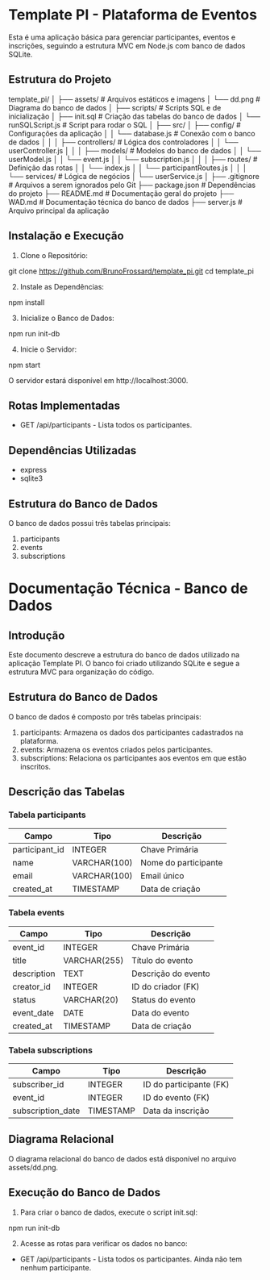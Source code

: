 # Template PI - Plataforma de Eventos

Esta é uma aplicação básica para gerenciar participantes, eventos e inscrições, seguindo a estrutura MVC em Node.js com banco de dados SQLite.


## Estrutura do Projeto

template_pi/
│
├── assets/               # Arquivos estáticos e imagens
│   └── dd.png            # Diagrama do banco de dados
│
├── scripts/              # Scripts SQL e de inicialização
│   ├── init.sql          # Criação das tabelas do banco de dados
│   └── runSQLScript.js   # Script para rodar o SQL
│
├── src/
│   ├── config/           # Configurações da aplicação
│   │   └── database.js   # Conexão com o banco de dados
│   │
│   ├── controllers/      # Lógica dos controladores
│   │   └── userController.js
│   │
│   ├── models/           # Modelos do banco de dados
│   │   └── userModel.js
│   │   └── event.js
│   │   └── subscription.js
│   │
│   ├── routes/           # Definição das rotas
│   │   └── index.js
│   │   └── participantRoutes.js
│   │
│   └── services/         # Lógica de negócios
│       └── userService.js
│
├── .gitignore            # Arquivos a serem ignorados pelo Git
├── package.json          # Dependências do projeto
├── README.md             # Documentação geral do projeto
├── WAD.md                # Documentação técnica do banco de dados
├── server.js             # Arquivo principal da aplicação


## Instalação e Execução

1. Clone o Repositório:

git clone https://github.com/BrunoFrossard/template_pi.git
cd template_pi

2. Instale as Dependências:

npm install

3. Inicialize o Banco de Dados:

npm run init-db

4. Inicie o Servidor:

npm start

O servidor estará disponível em http://localhost:3000.


##  Rotas Implementadas

- GET /api/participants - Lista todos os participantes.


## Dependências Utilizadas

- express
- sqlite3


## Estrutura do Banco de Dados

O banco de dados possui três tabelas principais:

1. participants
2. events
3. subscriptions



# Documentação Técnica - Banco de Dados


## Introdução

Este documento descreve a estrutura do banco de dados utilizado na aplicação Template PI. O banco foi criado utilizando SQLite e segue a estrutura MVC para organização do código.


## Estrutura do Banco de Dados

O banco de dados é composto por três tabelas principais:

1. participants: Armazena os dados dos participantes cadastrados na plataforma.
2. events: Armazena os eventos criados pelos participantes.
3. subscriptions: Relaciona os participantes aos eventos em que estão inscritos.



## Descrição das Tabelas

### Tabela participants

| Campo         | Tipo         | Descrição           |
|---------------|--------------|---------------------|
| participant_id| INTEGER     | Chave Primária      |
| name          | VARCHAR(100)| Nome do participante |
| email         | VARCHAR(100)| Email único         |
| created_at    | TIMESTAMP   | Data de criação     |



### Tabela events

| Campo         | Tipo         | Descrição             |
|---------------|--------------|-----------------------|
| event_id      | INTEGER     | Chave Primária        |
| title         | VARCHAR(255)| Título do evento      |
| description   | TEXT        | Descrição do evento   |
| creator_id    | INTEGER     | ID do criador (FK)    |
| status        | VARCHAR(20) | Status do evento      |
| event_date    | DATE        | Data do evento        |
| created_at    | TIMESTAMP   | Data de criação       |



### Tabela subscriptions

| Campo         | Tipo     | Descrição              |
|---------------|----------|------------------------|
| subscriber_id | INTEGER  | ID do participante (FK)|
| event_id      | INTEGER  | ID do evento (FK)      |
| subscription_date | TIMESTAMP | Data da inscrição  |



## Diagrama Relacional

O diagrama relacional do banco de dados está disponível no arquivo assets/dd.png.



## Execução do Banco de Dados

1. Para criar o banco de dados, execute o script init.sql:

npm run init-db

2. Acesse as rotas para verificar os dados no banco:

- GET /api/participants - Lista todos os participantes. Ainda não tem nenhum participante.




